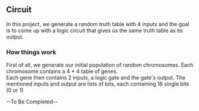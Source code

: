 ## Circuit
In this project, we generate a random truth table with 4 inputs and the goal is to come up with a logic circuit that gives us the same truth table as its output.
### How things work
First of all, we generate our initial population of random chromosomes. Each chromosome contains a 4 * 4 table of genes.<br />
Each gene then contains 2 inputs, a logic gate and the gate's output. The mentioned inputs and output are lists of bits, each containing 16 single bits (0 or 1)

--To Be Completed--

